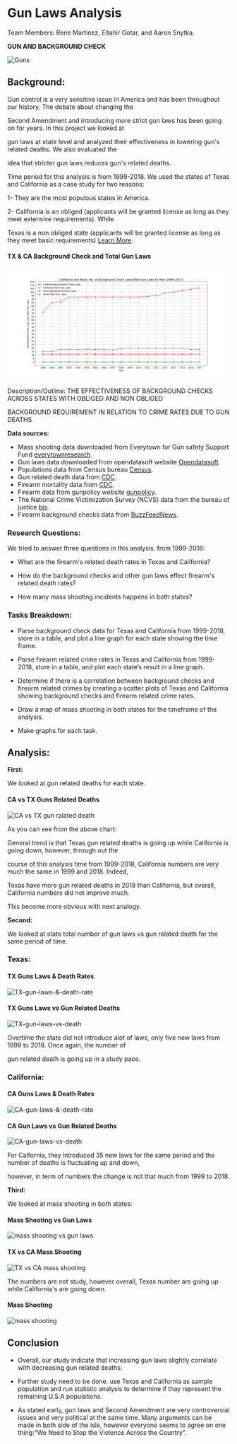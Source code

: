 # Gun Laws Analysis  

Team Members: Rene Martinez, Eltahir Gotar, and Aaron Snytka.

 **GUN AND BACKGROUND CHECK**

![Guns](https://thumbs.gfycat.com/BeautifulLinearLeonberger-size_restricted.gif)

## Background:

Gun control is a very sensitive issue in America and has been throughout our history. The debate about changing the 

Second Amendment and introducing more strict gun laws has been going on for years. In this project we looked at 

gun laws at state level and analyzed their effectiveness in lowering gun's related deaths. We also evaluated the 

idea that stricter gun laws reduces gun's related deaths.

Time period for this analysis is from 1999-2018. We used the states of Texas and California as a case study for two reasons:

 1- They are the most populous states in America.
 
 2- California is an obliged (applicants will be granted license as long as they meet extensive requirements). While 
 
 Texas is a non obliged state (applicants will be granted license as long as they meet basic requirements) [Learn More](https://giffords.org/lawcenter/gun-laws/policy-areas/background-checks/universal-background-checks/).

#### <a id="TX-&-CA-background-check-total-gun-laws"></a>TX & CA Background Check and Total Gun Laws
![TX & CA background check and total gun laws](images/Ca-vs-Tx/caltex_gun_laws.png)

Description/Outline: THE EFFECTIVENESS OF BACKGROUND CHECKS ACROSS STATES WITH OBLIGED AND NON OBLIGED 

BACKGROUND REQUIREMENT IN RELATION TO CRIME RATES DUE TO GUN DEATHS

**Data sources:**
* Mass shooting data downloaded from Everytown for Gun safety Support Fund [everytownresearch](https://www.everytownresearch.org/mass-shooting-in-america-2009-2019).
* Gun laws data downloaded from opendatasoft website [Opendatasoft](https://public.opendatasoft.com/explore/?sort=modified).
* Populations data from Census bureau [Census](https://www.census.gov/data/tables/time-series/demo/popest/2010s-state-total.html).
* Gun related death data from [CDC](http://wonder.cdc.gov/wonder/help/mcd.html#2014-Revision).
* Firearm mortality data from [CDC](https://www.cdc.gov/nchs/pressroom/sosmap/firearm_mortality/firearm.htm).
* Firearm data from gunpolicy website [gunpolicy](https://www.gunpolicy.org/api).
* The National Crime Victimization Survey (NCVS) data from the bureau of justice [bjs](https://www.bjs.gov/developer/ncvs/index.cfm).
* Firearm background checks data from [BuzzFeedNews](https://github.com/BuzzFeedNews/nics-firearm-background-checks/tree/master/data).

### Research Questions:

We tried to answer three questions in this analysis. from 1999-2018:
   
   * What are the firearm's related death rates in Texas and California?
   
   * How do the background checks and other gun laws effect firearm's related death rates?
   
   * How many mass shooting incidents happens in both states?
   
### Tasks Breakdown:
   
   * Parse background check data for Texas and California from 1999-2018, store in a table, and plot a line graph for each state showing the time frame.
   
   * Parse firearm related crime rates in Texas and California from 1999-2018, store in a table, and plot each state’s result in a line graph.
   
   * Determine if there is a correlation between background checks and firearm related crimes by creating a scatter plots of Texas and California showing background    checks and firearm related crime rates.
   
   * Draw a map of mass shooting in both states for the timeframe of the analysis.
      
   * Make graphs for each task.

## Analysis:

**First:**

We looked at gun related deaths for each state. 

#### <a id="CA-vs-TX-gun-ralated-death"></a>CA vs TX Guns Related Deaths
![CA vs TX gun ralated death](images/Ca-vs-Tx/cal_vs_Tex_Death.png)

As you can see from the above chart: 

General trend is that Texas gun related deaths is going up while California is going down, however, through out the 

course of this analysis time from 1999-2018, California numbers are very much the same in 1999 and 2018. Indeed, 

Texas have more gun related deaths in 2018 than California, but overall, California numbers did not improve much. 

This become more obvious with next analogy.

**Second:**

We looked at state total number of gun laws vs gun related death for the same period of time.
 
### Texas:

#### <a id="TX-gun-laws-&-death-rate"></a>TX Guns Laws & Death Rates
![TX-gun-laws-&-death-rate](images/Texas/tex_totlaw_death_hist.png)

#### <a id="TX-gun-laws-vs-death"></a>TX Guns Laws vs Gun Related Deaths
![TX-gun-laws-vs-death](images/Texas/tex_gun_deaths.png)

Overtime the state did not introduce alot of laws, only five new laws from 1999 to 2018. Once again, the number of 

gun related death is going up in a study pace. 

### California:

#### <a id="CA-gun-laws-&-death-rate"></a>CA Guns Laws & Death Rates
![CA-gun-laws-&-death-rate](images/California/cal_totlaw_death_hist.png)

#### <a id="CA-gun-laws-vs-death"></a>CA Gun Laws vs Gun Related Deaths
![CA-gun-laws-vs-death](images/California/cal_gun_deaths.png)

For Calfornia, they  introduced 35 new laws for the same period and the number of deaths is fluctuating up and down, 

however, in term of numbers the change is not that much from 1999 to 2018.

**Third:**

We looked at mass shooting in both states:

#### <a id="mass-shooting-vs-gun-laws"></a>Mass Shooting vs Gun Laws
![mass shooting vs gun laws](images/Ca-vs-Tx/caltex_mass_shooting.png)

#### <a id="TX-vs-CA-mass-shooting"></a>TX vs CA Mass Shooting
![TX vs CA mass shooting](images/Ca-vs-Tx/mass_shooting.png)

The numbers are not study, however overall, Texas number are going up while California's are going down.

#### <a id="mass-shooting"></a>Mass Shooting
![mass shooting](images/Ca-vs-Tx/mass_shooting_map.png)

## Conclusion

* Overall, our study indicate that increasing gun laws slightly correlate with decreasing gun related deaths. 

* Further study need to be done. use Texas and California as sample population and run statistic analysis to determine if 
thay represent the remaining U.S.A populations.

* As stated early, gun laws and Second Amendment are very controversial issues and very political at the same time. Many arguments can be made
in both side of the isle, however everyone seems to agree on one thing:"We Need to Stop the Violence Across the Country".
